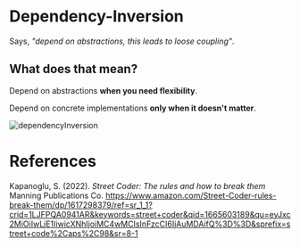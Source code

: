 # Dependency-Inversion 

Says, *"depend on abstractions, this leads to loose coupling"*. 

## What does that mean? 
Depend on abstractions **when you need flexibility**. 

Depend on concrete implementations **only when it doesn't matter**. 

![dependencyInversion](https://user-images.githubusercontent.com/109105989/195489660-61e34834-0b39-4a97-9e80-5f9a54c0d48c.png)

# References 
Kapanoglu, S. (2022). *Street Coder: The rules and how to break them* Manning Publications Co. <https://www.amazon.com/Street-Coder-rules-break-them/dp/1617298379/ref=sr_1_1?crid=1LJFPQA0941AR&keywords=street+coder&qid=1665603189&qu=eyJxc2MiOiIwLjE1IiwicXNhIjoiMC4wMCIsInFzcCI6IjAuMDAifQ%3D%3D&sprefix=street+code%2Caps%2C98&sr=8-1>

